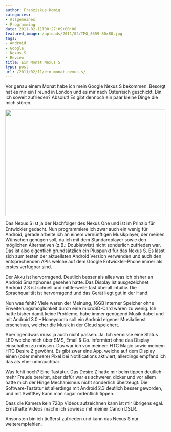 ```yaml
---
author: Franziskus Domig
categories:
- Allgemeines
- Programming
date: 2011-02-11T00:27:09+00:00
featured_image: /uploads/2011/02/IMG_8659-80x80.jpg
tags:
- Android
- Google
- Nexus S
- Review
title: Ein Monat Nexus S
type: post
url: /2011/02/11/ein-monat-nexus-s/
---
```


Vor genau einem Monat habe ich mein Google Nexus S bekommen. Besorgt hat es mir ein Freund in London und es mir nach Österreich geschickt. Bin ich soweit zufrieden? Absolut! Es gibt dennoch ein paar kleine Dinge die mich stören.

<!--more-->


  
<img class="aligncenter size-medium wp-image-312" title="Nexus S unboxing" src="/uploads/2011/02/IMG_8659-500x333.jpg" alt="" width="500" height="333" srcset="/uploads/2011/02/IMG_8659-500x333.jpg 500w, /uploads/2011/02/IMG_8659-1024x682.jpg 1024w, /uploads/2011/02/IMG_8659-150x100.jpg 150w" sizes="(max-width: 500px) 100vw, 500px" />
  
Das Nexus S ist ja der Nachfolger des Nexus One und ist im Prinzip für Entwickler gedacht. Nun programmiere ich zwar auch ein wenig für Android, gerade arbeite ich an einem vernünftigen Musikplayer, der meinen Wünschen genügen soll, da ich mit dem Standardplayer sowie den möglichen Alternativen (z.B.: Doubletwist) nicht sonderlich zufrieden war. Das ist also eigentlich grundsätzlich ein Pluspunkt für das Nexus S. Es lässt sich zum testen der aktuellsten Android Version verwenden und auch den entsprechenden APIs welche auf dem Google Entwickler-Phone immer als erstes verfügbar sind.

Der Akku ist hervorragend. Deutlich besser als alles was ich bisher an Android Smartphones gesehen hatte. Das Display ist ausgezeichnet. Android 2.3 ist schnell und mittlerweile fast überall intuitiv. Die Sprachqualität ist hervorragend und das Gerät liegt gut in der Hand.

Nun was fehlt? Viele waren der Meinung, 16GB interner Speicher ohne Erweiterungsmöglichkeit durch eine microSD-Card wären zu wenig. Ich hatte bisher damit keine Probleme, habe immer genügend Musik dabei und mit Android 3.0 &#8211; Honeycomb soll ein Android eigener Musikdienst erscheinen, welcher die Musik in der Cloud speichert.

Aber irgendwas muss ja auch nicht passen. Ja. Ich vermisse eine Status LED welche mich über SMS, Email & Co. informiert ohne das Display einschalten zu müssen. Das war ich von meinem HTC Magic sowie meinem HTC Desire Z gewöhnt. Es gibt zwar eine App, welche auf dem Display einen (oder mehrere) Pixel bei Notifications aktiviert, allerdings empfand ich das als eher unbrauchbar.

Was fehlt noch? Eine Tastatur. Das Desire Z hatte mir beim tippen deutlich mehr Freude bereitet, aber dafür war es schwerer, dicker und vor allem hatte mich der Hinge Mechanismus nicht sonderlich überzeugt. Die Software-Tastatur ist allerdings mit Android 2.3 deutlich besser geworden, und mit SwiftKey kann man sogar ordentlich tippen.

Dass die Kamera kein 720p Videos aufzeichnen kann ist mir übrigens egal. Ernsthafte Videos mache ich sowieso mit meiner Canon DSLR.

Ansonsten bin ich äußerst zufrieden und kann das Nexus S nur weiterempfehlen.
